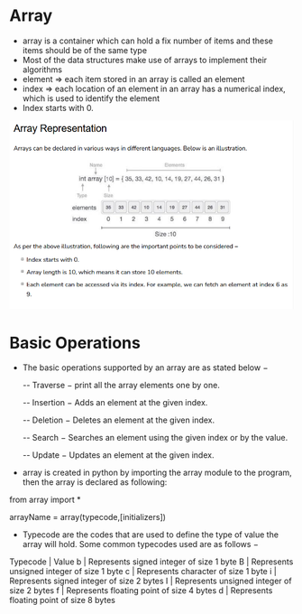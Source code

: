 # Array 
- array is a container which can hold a fix number of items and these items should be of the same type
- Most of the data structures make use of arrays to implement their algorithms
- element => each item stored in an array is called an element
- index   => each location of an element in an array has a numerical index, which is used to identify the element
- Index starts with 0.


![Array representation](image.png)

# Basic Operations
- The basic operations supported by an array are as stated below −

    -- Traverse − print all the array elements one by one.

    -- Insertion − Adds an element at the given index.

    -- Deletion − Deletes an element at the given index.

    -- Search − Searches an element using the given index or by the value.

    -- Update − Updates an element at the given index.

- array is created in python by importing the array module to the program, then the array is declared as following:

from array import *

arrayName = array(typecode,[initializers])

- Typecode are the codes that are used to define the type of value the array will hold. Some common typecodes used are as follows −




Typecode  |	Value
b 	      |    Represents signed integer of size 1 byte
B 	      |    Represents unsigned integer of size 1 byte
c 	      |    Represents character of size 1 byte
i 	      |    Represents signed integer of size 2 bytes
I 	      |    Represents unsigned integer of size 2 bytes
f 	      |    Represents floating point of size 4 bytes
d 	      |    Represents floating point of size 8 bytes

